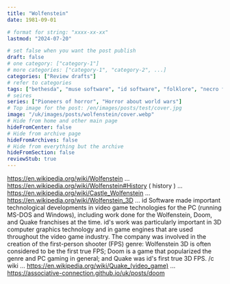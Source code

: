 ```yaml
---
title: "Wolfenstein"
date: 1981-09-01

# format for string: "xxxx-xx-xx"
lastmod: "2024-07-20"

# set false when you want the post publish
draft: false
# one category: ["category-1"]
# more categories: ["category-1", "category-2", ...]
categories: ["Review drafts"]
# refer to categories
tags: ["bethesda", "muse software", "id software", "folklore", "necro fetishism", "militarism"]
# seires
series: ["Pioneers of horror", "Horror about world wars"]
# Top image for the post: /en/images/posts/test/cover.jpg
image: "/uk/images/posts/wolfenstein/cover.webp"
# Hide from home and other main page
hideFromCenter: false
# Hide from archive page
hideFromArchives: false
# Hide from everything but the archive
hideFromSection: false
reviewStub: true
---
```

https://en.wikipedia.org/wiki/Wolfenstein
...
https://en.wikipedia.org/wiki/Wolfenstein#History ( history )
...
https://en.wikipedia.org/wiki/Castle_Wolfenstein
...
https://en.wikipedia.org/wiki/Wolfenstein_3D
...
id Software made important technological developments in video game technologies for the PC (running MS-DOS and Windows), including work done for the Wolfenstein, Doom, and Quake franchises at the time. id's work was particularly important in 3D computer graphics technology and in game engines that are used throughout the video game industry. The company was involved in the creation of the first-person shooter (FPS) genre: Wolfenstein 3D is often considered to be the first true FPS; Doom is a game that popularized the genre and PC gaming in general; and Quake was id's first true 3D FPS. /c wiki
...
https://en.wikipedia.org/wiki/Quake_(video_game)
...
https://associative-connection.github.io/uk/posts/doom
<!--more-->